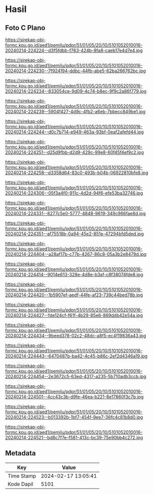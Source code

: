 # Hasil

## Foto C Plano

https://sirekap-obj-formc.kpu.go.id/aed1/pemilu/pdpr/51/01/05/20/10/5101052010016-20240214-224224--d3f5fdbb-f763-424b-8fa8-caeb17e4d7e4.jpg

https://sirekap-obj-formc.kpu.go.id/aed1/pemilu/pdpr/51/01/05/20/10/5101052010016-20240214-224230--7f924194-ddbc-44fb-abe5-62ba266762bc.jpg

https://sirekap-obj-formc.kpu.go.id/aed1/pemilu/pdpr/51/01/05/20/10/5101052010016-20240214-224234--833054ce-9d09-4c74-b8ec-9f9c2a86f779.jpg

https://sirekap-obj-formc.kpu.go.id/aed1/pemilu/pdpr/51/01/05/20/10/5101052010016-20240214-224239--5904f427-4d9c-4fb2-a6eb-7bbecc849be1.jpg

https://sirekap-obj-formc.kpu.go.id/aed1/pemilu/pdpr/51/01/05/20/10/5101052010016-20240214-224244--d0c7b714-e949-463a-93bf-0eaf2afefd44.jpg

https://sirekap-obj-formc.kpu.go.id/aed1/pemilu/pdpr/51/01/05/20/10/5101052010016-20240214-224251--d25d9fbb-d2d9-429c-99e8-60f45f4ef9c2.jpg

https://sirekap-obj-formc.kpu.go.id/aed1/pemilu/pdpr/51/01/05/20/10/5101052010016-20240214-224258--d3358d64-83c0-493b-b04b-06922810bfe8.jpg

https://sirekap-obj-formc.kpu.go.id/aed1/pemilu/pdpr/51/01/05/20/10/5101052010016-20240214-224306--05f3a4f0-911c-4d2d-94f6-efe53ba32746.jpg

https://sirekap-obj-formc.kpu.go.id/aed1/pemilu/pdpr/51/01/05/20/10/5101052010016-20240214-224331--8277c5e0-5777-4848-9619-349c966fae8d.jpg

https://sirekap-obj-formc.kpu.go.id/aed1/pemilu/pdpr/51/01/05/20/10/5101052010016-20240214-224351--af75518b-0a94-45e2-851e-47294bfd5ded.jpg

https://sirekap-obj-formc.kpu.go.id/aed1/pemilu/pdpr/51/01/05/20/10/5101052010016-20240214-224404--a28af17b-c77b-4267-86c8-05a3b2e8479d.jpg

https://sirekap-obj-formc.kpu.go.id/aed1/pemilu/pdpr/51/01/05/20/10/5101052010016-20240214-224414--9014e613-328e-4d8e-b3af-c8f38074fde8.jpg

https://sirekap-obj-formc.kpu.go.id/aed1/pemilu/pdpr/51/01/05/20/10/5101052010016-20240214-224420--1b5907ef-aedf-44fe-af23-739c44bed78b.jpg

https://sirekap-obj-formc.kpu.go.id/aed1/pemilu/pdpr/51/01/05/20/10/5101052010016-20240214-224427--fde124cf-f61f-4b29-85e6-869ddb42e54a.jpg

https://sirekap-obj-formc.kpu.go.id/aed1/pemilu/pdpr/51/01/05/20/10/5101052010016-20240214-224434--9beed378-02c2-48dc-a8f5-ec4f19836a43.jpg

https://sirekap-obj-formc.kpu.go.id/aed1/pemilu/pdpr/51/01/05/20/10/5101052010016-20240214-224443--6470487b-ba42-4c45-b86c-2ef2d4346a19.jpg

https://sirekap-obj-formc.kpu.go.id/aed1/pemilu/pdpr/51/01/05/20/10/5101052010016-20240214-224454--2e3672c5-63ed-4317-a235-5b710adb3ccb.jpg

https://sirekap-obj-formc.kpu.go.id/aed1/pemilu/pdpr/51/01/05/20/10/5101052010016-20240214-224501--4cc43c3b-d9fe-46ea-b221-8e17860f3c7b.jpg

https://sirekap-obj-formc.kpu.go.id/aed1/pemilu/pdpr/51/01/05/20/10/5101052010016-20240214-224523--b013392b-1bf7-454f-9ee7-36fc4c81b8d0.jpg

https://sirekap-obj-formc.kpu.go.id/aed1/pemilu/pdpr/51/01/05/20/10/5101052010016-20240214-224521--bd8c7f7e-f581-413c-bc39-75e90bb4c272.jpg


## Metadata

| Key        | Value               |
| ---------- | ------------------- |
| Time Stamp | 2024-02-17 13:05:41 |
| Kode Dapil | 5101                |




